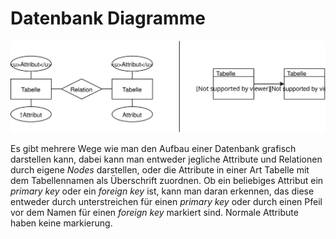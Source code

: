 # Datenbank Diagramme

![](../assets/lti/database-diagrams.svg)

Es gibt mehrere Wege wie man den Aufbau einer Datenbank grafisch darstellen kann, dabei kann man entweder jegliche Attribute und Relationen durch eigene *Nodes* darstellen, oder die Attribute in einer Art Tabelle mit dem Tabellennamen als Überschrift zuordnen. Ob ein beliebiges Attribut ein *primary key* oder ein *foreign key* ist, kann man daran erkennen, das diese entweder durch unterstreichen für einen *primary key* oder durch einen Pfeil vor dem Namen für einen *foreign key* markiert sind. Normale Attribute haben keine markierung.
